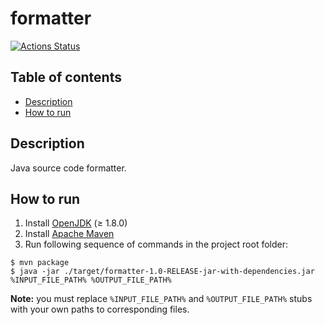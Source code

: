 # formatter

[![Actions Status](https://github.com/hu553in/formatter/workflows/Java%20CI/badge.svg)](https://github.com/hu553in/formatter/actions)

## Table of contents

* [Description](#description)
* [How to run](#how-to-run)

## Description

Java source code formatter.

## How to run

1) Install [OpenJDK](https://openjdk.java.net) (≥ 1.8.0)
2) Install [Apache Maven](https://maven.apache.org)
3) Run following sequence of commands in the project root folder:

```console
$ mvn package
$ java -jar ./target/formatter-1.0-RELEASE-jar-with-dependencies.jar %INPUT_FILE_PATH% %OUTPUT_FILE_PATH%
```

**Note:** you must replace `%INPUT_FILE_PATH%` and `%OUTPUT_FILE_PATH%` stubs with your own paths to corresponding files.
